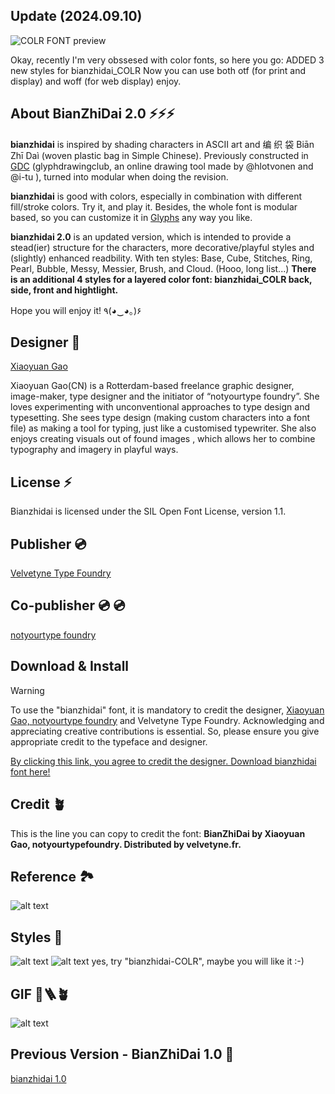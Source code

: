 ## Update (2024.09.10)
![COLR FONT preview](COLR_STYLE_Preview.png "COLR STYLE UPDATE")

Okay, recently I'm very obssesed with color fonts, so here you go:
ADDED 3 new styles for bianzhidai_COLR
Now you can use both otf (for print and display)
and woff (for web display)
enjoy.

## About BianZhiDai 2.0 ⚡⚡⚡

**bianzhidai** is inspired by shading characters in ASCII art and 编 织 袋 Biān Zhī Daì (woven plastic bag in Simple Chinese). 
Previously constructed in [GDC](http://glyphdrawing.club) 
(glyphdrawingclub, an online drawing tool made by @hlotvonen and @i-tu ), turned into modular when doing the revision. 

**bianzhidai** is good with colors, especially in combination with different fill/stroke colors. Try it, and play it. Besides, the whole font is modular based, so you can customize it in [Glyphs](https://glyphsapp.com/) any way you like.
 
**bianzhidai 2.0** is an updated version, which is intended to provide a stead(ier) structure for the characters, more decorative/playful styles and (slightly) enhanced readbility. With ten styles: Base, Cube, Stitches, Ring, Pearl, Bubble, Messy, Messier, Brush, and Cloud. 
(Hooo, long list...) **There is an additional 4 styles for a layered color font: bianzhidai_COLR back, side, front and hightlight.**

Hope you will enjoy it! ٩(◕‿◕｡)۶

## Designer 👀

[Xiaoyuan Gao](https://notyourtype.nl)

Xiaoyuan Gao(CN) is a Rotterdam-based freelance graphic designer, image-maker, type designer and the initiator of “notyourtype foundry”. She loves experimenting with unconventional approaches to type design and typesetting. She sees type design (making custom characters into a font file) as making a tool for typing, just like a customised typewriter. She also enjoys creating visuals out of found images , which allows her to combine typography and imagery in playful ways. 

## License ⚡
Bianzhidai is licensed under the SIL Open Font License, version 1.1.

## Publisher 💿
[Velvetyne Type Foundry](https://velvetyne.fr/)

## Co-publisher 💿 💿
[notyourtype foundry](https://notyourtype.nl)

## Download & Install

> [!WARNING]  
> To use the "bianzhidai" font, it is mandatory to credit the designer, [Xiaoyuan Gao, notyourtype foundry](https://notyourtype.nl/) and Velvetyne Type Foundry. Acknowledging and appreciating creative contributions is essential. So, please ensure you give appropriate credit to the typeface and designer.

[By clicking this link, you agree to credit the designer. Download bianzhidai font here!](https://github.com/sdfggvfvj/bianzhidai-2.0/archive/refs/heads/main.zip)

## Credit 🪴

This is the line you can copy to credit the font:
**BianZhiDai by Xiaoyuan Gao, notyourtypefoundry. Distributed by velvetyne.fr.**

## Reference 🏞️
![alt text](eg.webp "Reference")

## Styles 🦥
![alt text](Preview.png "TEN STYLES")
![alt text](color.jpg "color font")
yes, try "bianzhidai-COLR", maybe you will like it :-)

## GIF 🔨🪜🪴
![alt text](construction.gif "how is this font contructed?")

## Previous Version - BianZhiDai 1.0 🧀
[bianzhidai 1.0](https://github.com/sdfggvfvj/bianzhidai)